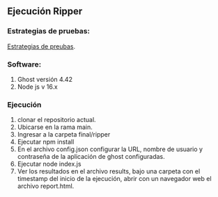 ## Ejecución Ripper

### Estrategias de pruebas:
[Estrategias de preubas](https://uniandes-my.sharepoint.com/:w:/g/personal/je_bedoya_uniandes_edu_co/EVwKJNMHQoBAm5ZL4s-lROUBD5jVUndbVG6rbL_UlO9OmQ?e=n2yMaM).

### Software:
1. Ghost versión 4.42
2. Node js v 16.x

### Ejecución
1. clonar el repositorio actual.
2. Ubicarse en la rama main.
3. Ingresar a la carpeta final/ripper
4. Ejecutar npm install
5. En el archivo config.json configurar la URL, nombre de usuario y contraseña de la aplicación de ghost configuradas.
9. Ejecutar node index.js
10. Ver los resultados en el archivo results, bajo una carpeta con el timestamp del inicio de la ejecución, abrir con un navegador web el archivo report.html.
